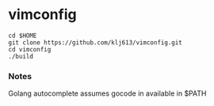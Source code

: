 # vimconfig

```
cd $HOME
git clone https://github.com/klj613/vimconfig.git
cd vimconfig
./build
```

### Notes

Golang autocomplete assumes gocode in available in $PATH
